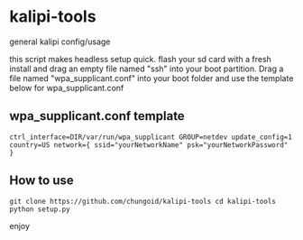# kalipi-tools
 general kalipi config/usage

 this script makes headless setup quick. flash your sd card with a fresh install and drag an empty file named "ssh" into your boot partition. Drag a file named "wpa_supplicant.conf" into your boot folder and use the template below for wpa_supplicant.conf

## wpa_supplicant.conf template
 `ctrl_interface=DIR/var/run/wpa_supplicant GROUP=netdev
 update_config=1
 country=US
 network={
    ssid="yourNetworkName"
    psk="yourNetworkPassword"
 }`

## How to use
`git clone https://github.com/chungoid/kalipi-tools
cd kalipi-tools
python setup.py`

enjoy


